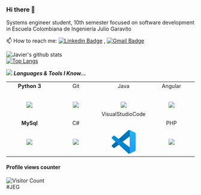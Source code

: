 ### Hi there 👋
Systems engineer student, 10th semester focused on software development in Escuela Colombiana de Ingeniería Julio Garavito

📫 How to reach me: [![Linkedin Badge](https://img.shields.io/badge/-LinkedIn-blue?style=flat-square&logo=Linkedin&logoColor=white&link=)](https://www.linkedin.com/in/javier-esteban-lopez-pe/) 
, [![Gmail Badge](https://img.shields.io/badge/-Gmail-c14438?style=flat-square&logo=Gmail&logoColor=white&link=mailto:shuklaraghav321.com)](mailto:javier200151@gmail.com)

![Javier's github stats](https://github-readme-stats.vercel.app/api?username=Javier200151&show_icons=true&title_color=ffc857&icon_color=8ac926&text_color=daf7dc&bg_color=151515&hide=["stars"])  
[![Top Langs](https://github-readme-stats.vercel.app/api/top-langs/?username=Javier200151&layout=compact&text_color=daf7dc&bg_color=151515)](https://github.com/anuraghazra/github-readme-stats)

<img src="https://media.giphy.com/media/ObNTw8Uzwy6KQ/giphy.gif" width="30px">&nbsp;***Languages & Tools I Know...***
<p align="left">

<table>
  <tbody>
    <tr valign="top">
      <td width="25%" align="center">
         <span><b>Python 3</b></span><br><br><br>
        <img height="64px" src="https://cdn.svgporn.com/logos/python.svg">
      </td>
      <td width="25%" align="center">
        <span>Git</span><br><br><br>
        <img height="64px" src="https://cdn.svgporn.com/logos/git-icon.svg">
      </td>
      <td width="25%" align="center">
        <span>Java</span><br><br><br>
        <img height="64px" src="https://cdn.svgporn.com/logos/java.svg">
      </td>
      <td width="25%" align="center">
        <span>Angular</span><br><br><br>
        <img height="64px" src="https://cdn.svgporn.com/logos/angular.svg">
      </td>     
    </tr>
      <td width="25%" align="center">
        <span><b>MySql</b></span><br><br><br>
        <img height="64px" src="https://cdn.svgporn.com/logos/mysql.svg">
      </td>
      <td width="25%" align="center">
        <span>C#</span><br><br><br>
        <img height="64px" src="https://camo.githubusercontent.com/52045ed9d775b4ac9286e51c28b878edca6bb1750815b423c8d06c7976040ab7/68747470733a2f2f6d617274696e63686176657a2e6769746875622e696f2f4173736574732f4c6f676f732f6373686172702e737667">
      </td>
      <td width="25%" align="center">
        <span>VisualStudioCode</span><br><br><br>
        <img height="64px" src="https://raw.githubusercontent.com/github/explore/80688e429a7d4ef2fca1e82350fe8e3517d3494d/topics/visual-studio-code/visual-studio-code.png">
      </td>
      <td width="25%" align="center">
        <span>PHP</span><br><br><br>
        <img height="64px" src="https://img.icons8.com/color/144/000000/php.png">
      </td>
    </tr>
  </tbody>
</table>
</p>


#### Profile views counter
![Visitor Count](https://profile-counter.glitch.me/{Javier200151}/count.svg)  
#JEG

<!--
**Javier200151/Javier200151** is a ✨ _special_ ✨ repository because its `README.md` (this file) appears on your GitHub profile.

Here are some ideas to get you started:

- 🔭 I’m currently working on ...
- 🌱 I’m currently learning ...
- 👯 I’m looking to collaborate on ...
- 🤔 I’m looking for help with ...
- 💬 Ask me about ...
- 📫 How to reach me: ...
- 😄 Pronouns: ...
- ⚡ Fun fact: ...
-->
